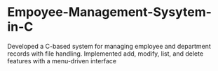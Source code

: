 # Empoyee-Management-Sysytem-in-C
 Developed a C-based system for managing employee and department records with file handling. Implemented add, modify, list, and delete features with a menu-driven interface
